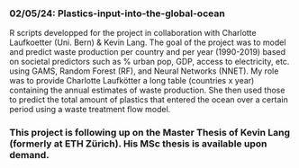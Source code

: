 ### 02/05/24: Plastics-input-into-the-global-ocean

R scripts developped for the project in collaboration with Charlotte Laufkoetter (Uni. Bern) & Kevin Lang. The goal of the project was to model and predict waste production per country and per year (1990-2019) based on societal predictors such as % urban pop, GDP, access to electricity, etc. using GAMS, Random Forest (RF), and Neural Networks (NNET). My role was to provide Charlotte Laufkötter a long table (countries x year) containing the annual estimates of waste production. She then used those to predict the total amount of plastics that entered the ocean over a certain period using a waste treatment flow model.

### This project is following up on the Master Thesis of Kevin Lang (formerly at ETH Zürich). His MSc thesis is available upon demand.
